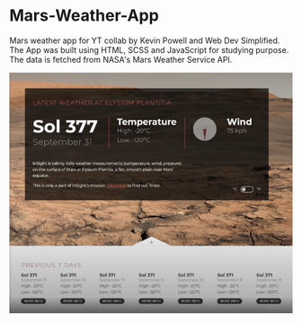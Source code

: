 # Mars-Weather-App
 Mars weather app for YT collab by Kevin Powell and Web Dev Simplified. The App was built using HTML, SCSS and JavaScript for studying purpose. The data is fetched from NASA's Mars Weather Service API.

<p align="center">
  <img src="assets/App.png" />
</p>
